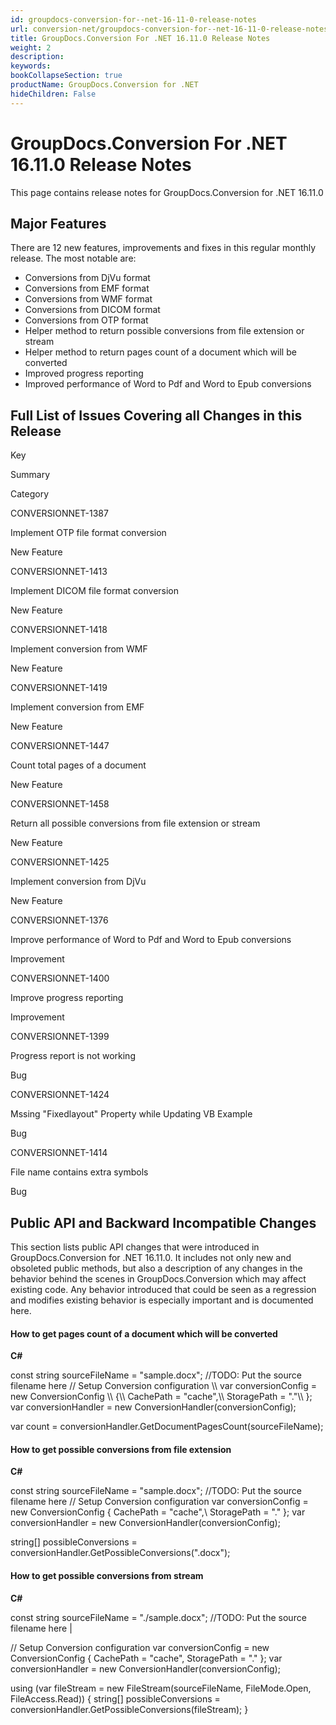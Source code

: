 ```yaml
---
id: groupdocs-conversion-for--net-16-11-0-release-notes
url: conversion-net/groupdocs-conversion-for--net-16-11-0-release-notes
title: GroupDocs.Conversion For .NET 16.11.0 Release Notes
weight: 2
description: 
keywords: 
bookCollapseSection: true
productName: GroupDocs.Conversion for .NET
hideChildren: False
---
```


# GroupDocs.Conversion For .NET 16.11.0 Release Notes


This page contains release notes for GroupDocs.Conversion for .NET 16.11.0

## Major Features

There are 12 new features, improvements and fixes in this regular monthly release. The most notable are:

*   Conversions from DjVu format
*   Conversions from EMF format
*   Conversions from WMF format
*   Conversions from DICOM format
*   Conversions from OTP format
*   Helper method to return possible conversions from file extension or stream
*   Helper method to return pages count of a document which will be converted
*   Improved progress reporting
*   Improved performance of Word to Pdf and Word to Epub conversions

## Full List of Issues Covering all Changes in this Release

Key

Summary

Category

CONVERSIONNET-1387

Implement OTP file format conversion

New Feature

CONVERSIONNET-1413

Implement DICOM file format conversion

New Feature

CONVERSIONNET-1418

Implement conversion from WMF

New Feature

CONVERSIONNET-1419

Implement conversion from EMF

New Feature

CONVERSIONNET-1447

Count total pages of a document

New Feature

CONVERSIONNET-1458

Return all possible conversions from file extension or stream

New Feature

CONVERSIONNET-1425

Implement conversion from DjVu

New Feature

CONVERSIONNET-1376

Improve performance of Word to Pdf and Word to Epub conversions

Improvement

CONVERSIONNET-1400

Improve progress reporting

Improvement

CONVERSIONNET-1399

Progress report is not working

Bug

CONVERSIONNET-1424

Mssing "Fixedlayout" Property while Updating VB Example

Bug

CONVERSIONNET-1414

File name contains extra symbols

Bug

## Public API and Backward Incompatible Changes

This section lists public API changes that were introduced in GroupDocs.Conversion for .NET 16.11.0. It includes not only new and obsoleted public methods, but also a description of any changes in the behavior behind the scenes in GroupDocs.Conversion which may affect existing code. Any behavior introduced that could be seen as a regression and modifies existing behavior is especially important and is documented here.

#### How to get pages count of a document which will be converted

**C#**

const string sourceFileName = "sample.docx"; //TODO: Put the source filename here
// Setup Conversion configuration \\\\
var conversionConfig = new ConversionConfig \\\\ {\\\\
 CachePath = "cache",\\\\
 StoragePath = "."\\\\
 };
var conversionHandler = new ConversionHandler(conversionConfig);

 var count = conversionHandler.GetDocumentPagesCount(sourceFileName);

#### How to get possible conversions from file extension

**C#**

const string sourceFileName = "sample.docx"; //TODO: Put the source filename here
// Setup Conversion configuration
var conversionConfig = new ConversionConfig
 { CachePath = "cache",\\ StoragePath = "." };
var conversionHandler = new ConversionHandler(conversionConfig);

string\[\] possibleConversions = conversionHandler.GetPossibleConversions(".docx");

#### How to get possible conversions from stream

**C#**

 const string sourceFileName = "./sample.docx"; //TODO: Put the source filename here |

// Setup Conversion configuration
var conversionConfig = new ConversionConfig
{
CachePath = "cache",
StoragePath = "."
};
var conversionHandler = new ConversionHandler(conversionConfig);

using (var fileStream = new FileStream(sourceFileName, FileMode.Open, FileAccess.Read))
{
string\[\] possibleConversions = conversionHandler.GetPossibleConversions(fileStream);
}

